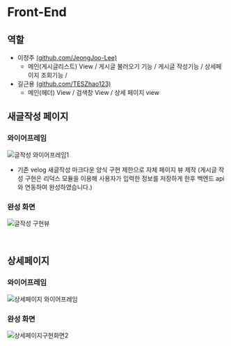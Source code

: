 # Front-End
## 역할
* 이정주 [(github.com/JeongJoo-Lee)](github.com/JeongJoo-Lee)
  * 메인(게시글리스트) View / 게시글 불러오기 기능 / 게시글 작성기능 / 상세페이지 조회기능 / 
* 길근용 [(github.com/TESZhao123)](github.com/TESZhao123)
  * 메인(헤더) View / 검색창 View / 상세 페이지 view

## 새글작성 페이지
### 와이어프레임
![글작성 와이어프레임1](https://user-images.githubusercontent.com/61656046/114021089-40dd3300-98ab-11eb-9e4e-3aba61ec54a7.png)
* 기존 velog 새글작성 마크다운 양식 구현 제한으로 자체 페이지 뷰 제작
(게시글 작성 구현은 리덕스 모듈을 이용해 사용자가 입력한 정보를 저장하게 한후 백엔드 api 와 연동하여 완성하였습니다.)
### 완성 화면
![글작성 구현뷰](https://user-images.githubusercontent.com/61656046/114021422-a3ceca00-98ab-11eb-872a-74e508ed0b18.png)

<br>

## 상세페이지
### 와이어프레임
![상세페이지 와이어프레임](https://user-images.githubusercontent.com/61656046/113797683-b2728f80-978c-11eb-9771-67e49ecf4820.png)

### 완성 화면
![상세페이지구현화면2](https://user-images.githubusercontent.com/61656046/114026881-b9df8900-98b1-11eb-9fe0-ad1dcc1380ec.png)



